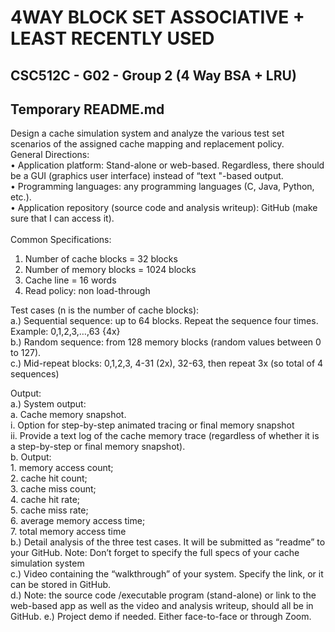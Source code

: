 # 4WAY BLOCK SET ASSOCIATIVE + LEAST RECENTLY USED
CSC512C - G02 - Group 2 (4 Way BSA + LRU)
----
## Temporary README.md

Design a cache simulation system and analyze the various test set scenarios of the assigned cache mapping and replacement policy.<br>
General Directions: <br>
• Application platform: Stand-alone or web-based. Regardless, there should be a GUI (graphics user interface) instead of “text "-based output.<br>
• Programming languages: any programming languages (C, Java, Python, etc.).<br>
• Application repository (source code and analysis writeup): GitHub (make sure that I can access it).<br>
<br>
Common Specifications:<br>
1. Number of cache blocks = 32 blocks<br>
2. Number of memory blocks = 1024 blocks<br>
3. Cache line = 16 words<br>
4. Read policy: non load-through<br>

Test cases (n is the number of cache blocks):<br>
a.) Sequential sequence: up to 64 blocks. Repeat the sequence four times. Example: 0,1,2,3,…,63 {4x}<br>
b.) Random sequence: from 128 memory blocks (random values between 0 to 127).<br>
c.) Mid-repeat blocks: 0,1,2,3, 4-31 (2x), 32-63, then repeat 3x (so total of 4 sequences)<br>

Output:<br>
a.) System output:<br>
    a. Cache memory snapshot.<br>
        i. Option for step-by-step animated tracing or final memory snapshot<br>
        ii. Provide a text log of the cache memory trace (regardless of whether it is a step-by-step or final memory snapshot).<br>
    b. Output: <br>
      1. memory access count; <br>
      2. cache hit count; <br>
      3. cache miss count; <br>
      4. cache hit rate; <br>
      5. cache miss rate; <br>
      6. average memory access time; <br>
      7. total memory access time <br>
b.) Detail analysis of the three test cases. It will be submitted as “readme” to your GitHub. Note: Don’t forget to specify the full specs of your cache simulation system <br>
c.) Video containing the “walkthrough” of your system. Specify the link, or it can be stored in GitHub. <br>
d.) Note: the source code /executable program (stand-alone) or link to the web-based app as well as the video and analysis writeup, should all be in GitHub.
e.) Project demo if needed. Either face-to-face or through Zoom.
